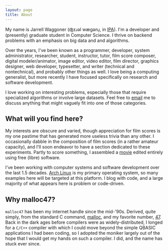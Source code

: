 ```yaml
---
layout: page
title: About
---
```


<div class="icons-inline">
<a href="mailto:malloc47@gmail.com" class="transparent gmail"> </a> 
<a href="https://plus.google.com/113712188424853568731" class="transparent googleplus"> </a>
<a href="http://www.facebook.com/malloc47" class="transparent facebook"> </a>
<a href="http://www.twitter.com/malloc47" class="transparent twitter"> </a>
<a href="http://www.github.com/malloc47" class="transparent github"> </a>
</div>

My name is Jarrell Waggoner (ʤɛɹәl wægәnɹ̩, in
[IPA](http://en.wikipedia.org/wiki/IPA)).  I'm a developer and
(presently) graduate student in Computer Science.  I thrive on backend
problems with an emphasis on big data and and algorithms.

Over the years, I've been known as a programmer, developer, system
administrator, researcher, student, instructor, tutor, film score
composer, digital modeler/animator, image editor, video editor, film
director, graphics designer, web developer, typesetter, and writer
(technical and nontechnical), and probably other things as well. I
love being a computing generalist, but more recently I have focused
specifically on research and software development.

I love working on interesting problems, especially those that require
specialized algorithms or involve large datasets.  Feel free to
[email](mailto:malloc47@gmail.com) me to discuss anything that might
vaguely fit into one of those categories.

## What will you find here?

My interests are obscure and varied, though appreciation for film
scores is my one pastime that has generated more useless trivia than
any other. I occasionally dabble in the composition of film scores (in
a rather amateur capacity), and I'll soon endeavor to have a section
dedicated to these experiments.  Partly to score something, I
assembled a [movie](http://www.youtube.com/watch?v=l7jBdt6MVw4 "Fit
For Society") edited entirely using free (libre) software.

I've been working with computer systems and software development over
the last 1.5 decades.  [Arch Linux](http://www.archlinux.org/) is my
primary operating system, so many examples here will be targeted at
this platform.  I blog with code, and a large majority of what appears
here is problem or code-driven.  

## Why malloc47?

`malloc47` has been my internet handle since the mid-'90s. Derived,
quite simply, from the standard C command,
[malloc](http://en.wikipedia.org/wiki/Malloc), and my favorite number,
[47](http://www.47.net/47society/).  Back in the dark ages before
compilers were as widely-distributed, I longed for a `C/C++` compiler
with which I could move beyond the simple QBASIC applications I had
been coding, so I adopted the moniker largely out of the hope that I
would get my hands on such a compiler.  I did, and the name has stuck
ever since.
